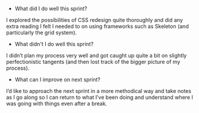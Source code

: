 - What did I do well this sprint?

I explored the possibilities of CSS redesign quite thoroughly and did any extra reading I felt I needed to on using frameworks such as Skeleton (and particularly the grid system).

-  What didn't I do well this sprint?

I didn’t plan my process very well and got caught up quite a bit on slightly perfectionistic tangents (and then lost track of the bigger picture of my process).

-  What can I improve on next sprint?

I’d like to approach the next sprint in a more methodical way and take notes as I go along so I can return to what I’ve been doing and understand where I was going with things even after a break.